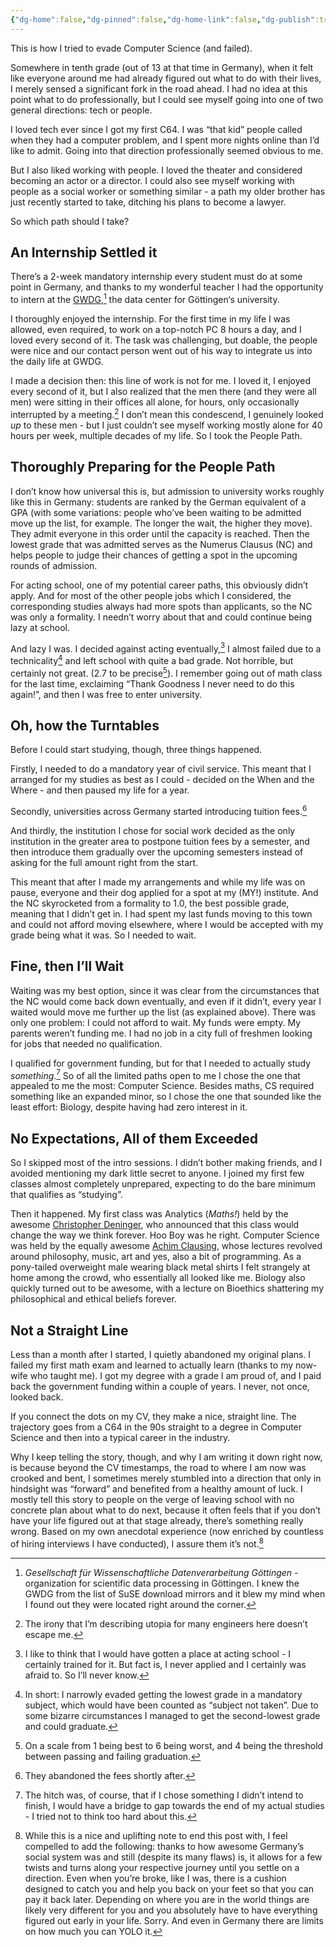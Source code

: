 ```yaml
---
{"dg-home":false,"dg-pinned":false,"dg-home-link":false,"dg-publish":true,"type":"post","disabled rules":["header-increment","yaml-title","yaml-title-alias","file-name-heading"],"title":"Not a Straight Line","dg-permalink":"not-a-straight-line/","created-date":"2024-03-27T07:22:20","aliases":["Not a Straight Line"],"linter-yaml-title-alias":"Not a Straight Line","updated-date":"2025-05-05T17:44:28","tags":["career","personal"],"dg-path":"not-a-straight-line.md","permalink":"/not-a-straight-line/","dgPassFrontmatter":true}
---
```



This is how I tried to evade Computer Science (and failed).

Somewhere in tenth grade (out of 13 at that time in Germany), when it felt like everyone around me had already figured out what to do with their lives, I merely sensed a significant fork in the road ahead.
I had no idea at this point what to do professionally, but I could see myself going into one of two general directions: tech or people.

I loved tech ever since I got my first C64. I was “that kid” people called when they had a computer problem, and I spent more nights online than I’d like to admit. Going into that direction professionally seemed obvious to me.

But I also liked working with people. I loved the theater and considered becoming an actor or a director. I could also see myself working with people as a social worker or something similar - a path my older brother has just recently started to take, ditching his plans to become a lawyer.

So which path should I take?

## An Internship Settled it
There’s a 2-week mandatory internship every student must do at some point in Germany, and thanks to my wonderful teacher I had the opportunity to intern at the [GWDG](https://gwdg.de/en/),[^5]  the data center for Göttingen‘s university.

I thoroughly enjoyed the internship. For the first time in my life I was allowed, even required, to work on a top-notch PC 8 hours a day, and I loved every second of it. The task was challenging, but doable, the people were nice and our contact person went out of his way to integrate us into the daily life at GWDG.

I made a decision then: this line of work is not for me. I loved it, I enjoyed every second of it, but I also realized that the men there (and they were all men) were sitting in their offices all alone, for hours, only occasionally interrupted by a meeting.[^6] I don’t mean this condescend, I genuinely looked _up_ to these men - but I just couldn’t see myself working mostly alone for 40 hours per week, multiple decades of my life. So I took the People Path.

## Thoroughly Preparing for the People Path
I don’t know how universal this is, but admission to university works roughly like this in Germany: students are ranked by the German equivalent of a GPA (with some variations: people who’ve been waiting to be admitted move up the list, for example. The longer the wait, the higher they move). They admit everyone in this order until the capacity is reached. Then the lowest grade that was admitted serves as the Numerus Clausus (NC) and helps people to judge their chances of getting a spot in the upcoming rounds of admission.

For acting school, one of my potential career paths, this obviously didn’t apply. And for most of the other people jobs which I considered, the corresponding studies always had more spots than applicants, so the NC was only a formality. I needn’t worry about that and could continue being lazy at school.

And lazy I was. I decided against acting eventually,[^4] I almost failed due to a technicality[^8]   and left school with quite a bad grade. Not horrible, but certainly not great. (2.7 to be precise[^3]). I remember going out of math class for the last time, exclaiming “Thank Goodness I never need to do this again!”, and then I was free to enter university.  

## Oh, how the Turntables
Before I could start studying, though, three things happened.

Firstly, I needed to do a mandatory year of civil service. This meant that I arranged for my studies as best as I could - decided on the When and the Where - and then paused my life for a year.

Secondly, universities across Germany started introducing tuition fees.[^2]

And thirdly, the institution I chose for social  work decided as the only institution in the greater area to postpone tuition fees by a semester, and then introduce them gradually over the upcoming semesters instead of asking for the full amount right from the start.

This meant that after I made my arrangements and while my life was on pause, everyone and their dog applied for a spot at my (MY!) institute. And the NC skyrocketed from a formality to 1.0, the best possible grade, meaning that I didn’t get in. I had spent my last funds moving to this town and could not afford moving elsewhere, where I would be accepted with my grade being what it was. So I needed to wait.

## Fine, then I’ll Wait  
Waiting was my best option, since it was clear from the circumstances that the NC would come back down eventually, and even if it didn’t, every year I waited would move me further up the list (as explained above). There was only one problem: I could not afford to wait. My funds were empty. My parents weren’t funding me. I had no job in a city full of freshmen looking for jobs that needed no qualification.

I qualified for government funding, but for that I needed to actually study _something_.[^1] So of all the limited paths open  to me I chose the one that appealed to me the most: Computer Science. Besides maths, CS required something like an expanded minor, so I chose the one that sounded like the least effort: Biology, despite having had zero interest in it.

## No Expectations, All of them Exceeded
So I skipped most of the intro sessions. I didn’t bother making friends, and I avoided mentioning my dark little secret to anyone. I joined my first few classes almost completely unprepared, expecting to do the bare minimum that qualifies as “studying”.

Then it happened. My first class was Analytics (_Maths!_) held by the awesome [Christopher Deninger](https://en.wikipedia.org/wiki/Christopher_Deninger), who announced that this class would change the way we think forever. Hoo Boy was he right. Computer Science was held by the equally awesome [Achim Clausing](http://cs.uni-muenster.de/u/cl), whose lectures revolved around philosophy, music, art and yes, also a bit of programming. As a pony-tailed overweight male wearing black metal shirts I felt strangely at home among the crowd, who essentially all looked like me. Biology also quickly turned out to be awesome, with a lecture on Bioethics shattering my philosophical and ethical beliefs forever.

## Not a Straight Line
Less than a month after I started, I quietly abandoned my original plans.  I failed my first math exam and learned to actually learn (thanks to my now-wife who taught me). I got my degree with a grade I am proud of, and I paid back the government funding within a couple of years. I never,  not once, looked back.

If you connect the dots on my CV, they make a nice, straight line. The trajectory goes from a C64 in the 90s straight to a degree in Computer Science and then into a typical career in the industry.

Why I keep telling the story, though, and why I am writing it down right now, is because beyond the CV timestamps, the road to where I am now was crooked and bent, I sometimes merely stumbled into a direction that only in hindsight was “forward” and benefited from a healthy amount of luck. I mostly tell this story to people on the verge of leaving school with no concrete plan about what to do next, because it often feels that if you don’t have your life figured out at that stage already, there’s something really wrong. Based on my own anecdotal experience (now enriched by countless of hiring interviews I have conducted), I assure them it’s not.[^7]

[^1]: The hitch was, of course, that if I chose something I didn’t intend to finish, I would have a bridge to gap towards the end of my actual studies - I tried not to think too hard about this.

[^2]: They abandoned the fees shortly after.

[^3]: On a scale from 1 being best to 6 being worst, and 4 being the threshold between passing and failing graduation.

[^4]: I like to think that I would have gotten a place at acting school - I certainly trained for it. But fact is, I never applied and I certainly was afraid to.  So I’ll never know.

[^5]: _Gesellschaft für Wissenschaftliche Datenverarbeitung Göttingen_ - organization for scientific data processing in Göttingen. I knew the GWDG from the list of SuSE download mirrors and it blew my mind when I found out they were located right around the corner.

[^6]: The irony that I’m describing utopia for many engineers here doesn’t escape me.

[^7]: While this is a nice and uplifting note to end this post with, I feel compelled to add the following: thanks to how awesome Germany’s social system was and still (despite its many flaws) is, it allows for a few twists and turns along your respective journey until you settle on a direction. Even when you’re broke, like I was, there is a cushion designed to catch you and help you back on your feet so that you can pay it back later. Depending on where you are in the world things are likely very different for you and you absolutely have to have everything figured out early in your life. Sorry. And even in Germany there are limits on how much you can YOLO it.

[^8]: In short: I narrowly evaded getting the lowest grade in a mandatory subject, which would have been counted as “subject not taken”. Due to some bizarre circumstances I managed to get the second-lowest grade and could graduate.
